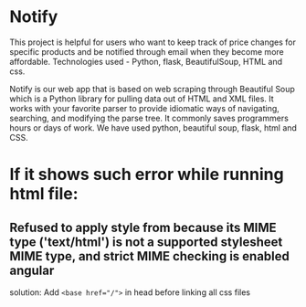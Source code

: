 # Notify
This project is helpful for users who want to keep track of price changes for specific products and be notified through email when they become more affordable.
Technologies used - Python, flask, BeautifulSoup, HTML and css.

Notify is our web app that is based on web scraping through Beautiful Soup which is a Python library for pulling data out of HTML and XML files. It works with your favorite parser to provide idiomatic ways of navigating, searching, and modifying the parse tree. It commonly saves programmers hours or days of work.
We have used python, beautiful soup, flask, html and CSS.

# If it shows such error while running html file: 
## Refused to apply style from <URL> because its MIME type ('text/html') is not a supported stylesheet MIME type, and strict MIME checking is enabled angular

solution: Add ```<base href="/">``` in head before linking all css files


 
